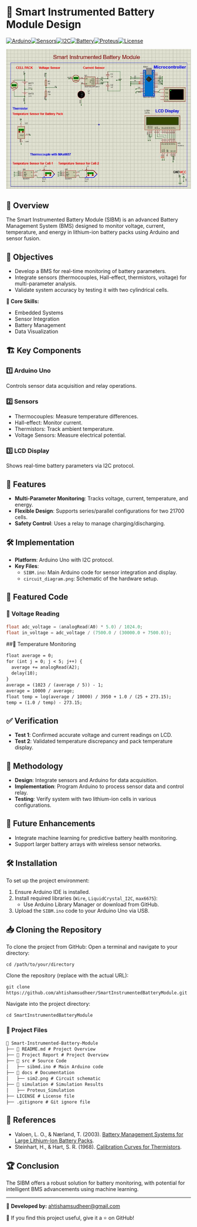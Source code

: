 # 🔋 Smart Instrumented Battery Module Design

[![Arduino](https://img.shields.io/badge/Arduino-Uno-blue)](https://www.arduino.cc/)[![Sensors](https://img.shields.io/badge/Sensors-Multi%20Parameter-green)](https://en.wikipedia.org/wiki/Sensor)[![I2C](https://img.shields.io/badge/I2C-Protocol-purple)](https://en.wikipedia.org/wiki/I%C2%B2C)[![Battery](https://img.shields.io/badge/Battery-Lithium%20Ion-orange)](https://en.wikipedia.org/wiki/Lithium-ion_battery)[![Proteus](https://img.shields.io/badge/Proteus-Simulation-red)](https://www.labcenter.com/)[![License](https://img.shields.io/badge/license-MIT-green)](LICENSE)

![Battery Module](/docs/sim2.JPG)


## 🚀 Overview
The Smart Instrumented Battery Module (SIBM) is an advanced Battery Management System (BMS) designed to monitor voltage, current, temperature, and energy in lithium-ion battery packs using Arduino and sensor fusion.

## 🎯 Objectives
- Develop a BMS for real-time monitoring of battery parameters.
- Integrate sensors (thermocouples, Hall-effect, thermistors, voltage) for multi-parameter analysis.
- Validate system accuracy by testing it with two cylindrical cells.

**🔹 Core Skills:**  
- Embedded Systems  
- Sensor Integration  
- Battery Management  
- Data Visualization  

## 🏗️ Key Components
### 1️⃣ **Arduino Uno**
Controls sensor data acquisition and relay operations.

### 2️⃣ **Sensors**
- Thermocouples: Measure temperature differences.
- Hall-effect: Monitor current.
- Thermistors: Track ambient temperature.
- Voltage Sensors: Measure electrical potential.

### 3️⃣ **LCD Display**
Shows real-time battery parameters via I2C protocol.

## 📜 Features
- **Multi-Parameter Monitoring**: Tracks voltage, current, temperature, and energy.
- **Flexible Design**: Supports series/parallel configurations for two 21700 cells.
- **Safety Control**: Uses a relay to manage charging/discharging.

## 🛠️ Implementation
- **Platform**: Arduino Uno with I2C protocol.
- **Key Files**:  
  - `SIBM.ino`: Main Arduino code for sensor integration and display.
  - `circuit_diagram.png`: Schematic of the hardware setup.

## 📂 Featured Code
### 🔹 Voltage Reading
```cpp
float adc_voltage = (analogRead(A0) * 5.0) / 1024.0;
float in_voltage = adc_voltage / (7500.0 / (30000.0 + 7500.0));
```
##🔹 Temperature Monitoring
```
float average = 0;
for (int j = 0; j < 5; j++) {
  average += analogRead(A2);
  delay(10);
}
average = (1023 / (average / 5)) - 1;
average = 10000 / average;
float temp = log(average / 10000) / 3950 + 1.0 / (25 + 273.15);
temp = (1.0 / temp) - 273.15;
```
## ✅ Verification
- **Test 1**: Confirmed accurate voltage and current readings on LCD.
- **Test 2**: Validated temperature discrepancy and pack temperature display.

## 📌 Methodology
- **Design**: Integrate sensors and Arduino for data acquisition.
- **Implementation**: Program Arduino to process sensor data and control relay.
- **Testing**: Verify system with two lithium-ion cells in various configurations.

## 📄 Future Enhancements
- Integrate machine learning for predictive battery health monitoring.
- Support larger battery arrays with wireless sensor networks.

## 🛠️ Installation
To set up the project environment:

1. Ensure Arduino IDE is installed.
2. Install required libraries (`Wire`, `LiquidCrystal_I2C`, `max6675`):
   - Use Arduino Library Manager or download from GitHub.
3. Upload the `SIBM.ino` code to your Arduino Uno via USB.

## 📥 Cloning the Repository
To clone the project from GitHub:
Open a terminal and navigate to your directory:
```
cd /path/to/your/directory
```
Clone the repository (replace with the actual URL):
```
git clone https://github.com/ahtishamsudheer/SmartInstrumentedBatteryModule.git
```
Navigate into the project directory:
```
cd SmartInstrumentedBatteryModule
```
### 📁 Project Files

```
📂 Smart-Instrumented-Battery-Module
├── 📜 README.md # Project Overview
├── 📜 Project Report # Project Overview
├── 📂 src # Source Code
│   ├── sibmd.ino # Main Arduino code
├── 📂 docs # Documentation
│   ├── sim2.png # Circuit schematic
├── 📂 simulation # Simulation Results
│   ├── Proteus_Simulation
├── LICENSE # License file
├── .gitignore # Git ignore file
```

## 📜 References
- Valoen, L. O., & Nærland, T. (2003). [Battery Management Systems for Large Lithium-Ion Battery Packs](https://ieeexplore.ieee.org/document/1226476).
- Steinhart, H., & Hart, S. R. (1968). [Calibration Curves for Thermistors](https://www.sciencedirect.com/science/article/abs/pii/0011747168900327).

## 🏆 Conclusion
The SIBM offers a robust solution for battery monitoring, with potential for intelligent BMS advancements using machine learning.

---

🚀 **Developed by:** ahtishamsudheer@gmail.com

🌟 If you find this project useful, give it a ⭐ on GitHub!
